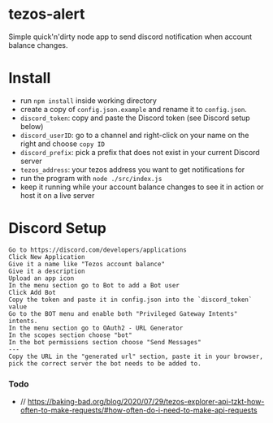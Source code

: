 # tezos-alert
Simple quick'n'dirty node app to send discord notification when account balance changes.

# Install
* run `npm install` inside working directory
* create a copy of `config.json.example` and rename it to `config.json`.
* `discord_token`: copy and paste the Discord token (see Discord setup below)
* `discord_userID`: go to a channel and right-click on your name on the right and choose `copy ID`
* `discord_prefix`: pick a prefix that does not exist in your current Discord server
* `tezos_address`: your tezos address you want to get notifications for
* run the program with `node ./src/index.js` 
* keep it running while your account balance changes to see it in action or host it on a live server

# Discord Setup
```
Go to https://discord.com/developers/applications
Click New Application
Give it a name like "Tezos account balance"
Give it a description
Upload an app icon
In the menu section go to Bot to add a Bot user
Click Add Bot
Copy the token and paste it in config.json into the `discord_token` value
Go to the BOT menu and enable both "Privileged Gateway Intents" intents.
In the menu section go to OAuth2 - URL Generator
In the scopes section choose "bot"
In the bot permissions section choose "Send Messages"
---
Copy the URL in the "generated url" section, paste it in your browser, pick the correct server the bot needs to be added to.
```

### Todo
* // https://baking-bad.org/blog/2020/07/29/tezos-explorer-api-tzkt-how-often-to-make-requests/#how-often-do-i-need-to-make-api-requests
